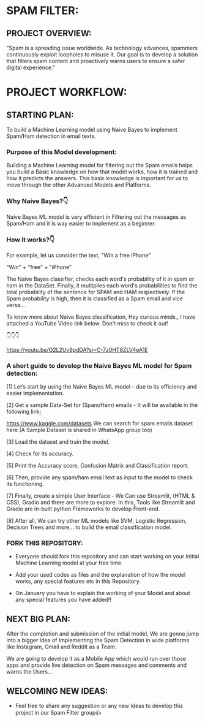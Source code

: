 # SPAM FILTER:
## PROJECT OVERVIEW:
"Spam is a spreading issue worldwide. As technology advances, spammers continuously exploit loopholes to misuse it. Our goal is to develop a solution that filters spam content and proactively warns users to ensure a safer digital experience."

# PROJECT WORKFLOW:
## STARTING PLAN:
To build a Machine Learning model using Naive Bayes to implement Spam/Ham detection in email texts.

### Purpose of this Model development:
Building a Machine Learning model for filtering out the Spam emails helps you build a Basic knowledge on how that model works, how it is trained and how it predicts the answers.
This basic knowledge is important for us to move through the other Advanced Models and Platforms.

### Why Naive Bayes?👇
Naive Bayes ML model is very efficient in Filtering out the messages as Spam/Ham and it is way easier to implement as a beginner.

### How it works?👇
For example, let us consider the text, "Win a free iPhone"

"Win" + "free" + "iPhone"

The Naive Bayes classifier, checks each word's probability of it in spam or ham in the DataSet. Finally, it multiplies each word's probabilities to find the total probability of the sentence for SPAM and HAM respectively. If the Spam probability is high, then it is classified as a Spam email and vice versa...

To know more about Naive Bayes classification, Hey curious minds., I have attached a YouTube Video link below. Don't miss to check it out!

👇👇👇

<https://youtu.be/O2L2Uv9pdDA?si=C-7z0HT8ZLV4eA1E>

### A short guide to develop the Naive Bayes ML model for Spam detection:
[1] Let’s start by using the Naïve Bayes ML model – due to its efficiency and easier implementation.

[2] Get a sample Data-Set for (Spam/Ham) emails - It will be available in the following link;

<https://www.kaggle.com/datasets> We can search for spam emails dataset here (A Sample Dataset is shared in WhatsApp group too)

[3] Load the dataset and train the model.

[4] Check for its accuracy.

[5] Print the Accuracy score, Confusion Matrix and Classification report.

[6] Then, provide any spam/ham email text as input to the model to check its functioning.

[7] Finally, create a simple User Interface - We Can use Streamlit, (HTML & CSS), Gradio and there are more to explore. In this, Tools like Streamlit and Gradio are in-built python Frameworks to develop Front-end.

[8] After all, We can try other ML models like SVM, Logistic Regression, Decision Trees and more… to build the email classification model.

### FORK THIS REPOSITORY:
* Everyone should fork this repository and can start working on your Initial Machine Learning model at your free time. 

* Add your used codes as files and the explanation of how the model works, any special features etc in this Repository.

* On January you have to explain the working of your Model and about any special features you have added!!

## NEXT BIG PLAN:
After the completion and submission of the initial model, We are gonna jump into a bigger Idea of Implementing the Spam Detection in wide platforms like Instagram, Gmail and Reddit as a Team.

We are going to develop it as a Mobile App which would run over those apps and provide live detection on Spam messages and comments and warns the Users...

## WELCOMING NEW IDEAS:
* Feel free to share any suggestion or any new Ideas to develop this project in our Spam Filter group👍

